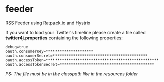 # feeder
RSS Feeder using Ratpack.io and Hystrix

If you want to load your Twitter's timeline please create a file called **twitter4j.properties** containing the following properties:

    debug=true
    oauth.consumerKey=*********************
    oauth.consumerSecret=******************************************
    oauth.accessToken=**************************************************
    oauth.accessTokenSecret=******************************************

*PS: The file must be in the classpath like in the resources folder*

